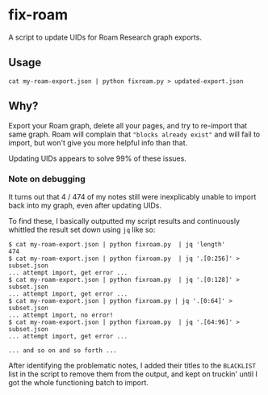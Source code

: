 # fix-roam

A script to update UIDs for Roam Research graph exports.

## Usage

```
cat my-roam-export.json | python fixroam.py > updated-export.json
```

## Why?

Export your Roam graph, delete all your pages, and try to re-import that same graph. Roam will complain that `"blocks already exist"` and will fail to import, but won't give you more helpful info than that.

Updating UIDs appears to solve 99% of these issues.

### Note on debugging

It turns out that 4 / 474 of my notes still were inexplicably unable to import back into my graph, even after updating UIDs.

To find these, I basically outputted my script results and continuously whittled the result set down using `jq` like so:

```
$ cat my-roam-export.json | python fixroam.py  | jq 'length'
474
$ cat my-roam-export.json | python fixroam.py  | jq '.[0:256]' > subset.json
... attempt import, get error ...
$ cat my-roam-export.json | python fixroam.py  | jq '.[0:128]' > subset.json
... attempt import, get error ...
$ cat my-roam-export.json | python fixroam.py | jq '.[0:64]' > subset.json
... attempt import, no error!
$ cat my-roam-export.json | python fixroam.py  | jq '.[64:96]' > subset.json
... attempt import, get error ...

... and so on and so forth ...
```

After identifying the problematic notes, I added their titles to the `BLACKLIST` list in the script to remove them from the output, and kept on truckin' until I got the whole functioning batch to import.
